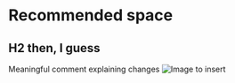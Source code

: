 # Recommended space
## H2 then, I guess
Meaningful comment explaining changes
![Image to insert](https://octodex.github.com/images/yaktocat.png)
